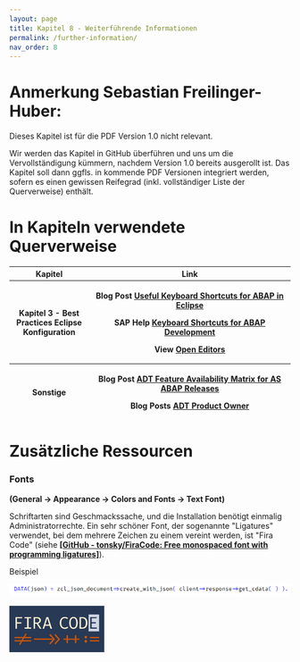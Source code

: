 ```yaml
---
layout: page
title: Kapitel 8 - Weiterführende Informationen
permalink: /further-information/
nav_order: 8
---
```


# Anmerkung Sebastian Freilinger-Huber:

Dieses Kapitel ist für die PDF Version 1.0 nicht relevant.

Wir werden das Kapitel in GitHub überführen und uns um die Vervollständigung kümmern, nachdem Version 1.0 bereits ausgerollt ist. Das Kapitel soll dann ggfls. in kommende PDF Versionen integriert werden, sofern es einen gewissen Reifegrad (inkl. vollständiger Liste der Querverweise) enthält.

# In Kapiteln verwendete Querverweise

<table>
<colgroup>
<col style="width: 28%" />
<col style="width: 71%" />
</colgroup>
<thead>
<tr class="header">
<th><strong>Kapitel</strong></th>
<th><strong>Link</strong></th>
</tr>
<tr class="odd">
<th>Kapitel 3 - Best Practices Eclipse Konfiguration</th>
<th><p>Blog Post <a href="https://blogs.sap.com/2013/11/21/useful-keyboard-shortcuts-for-abap-in-eclipse/"><strong><u>Useful Keyboard Shortcuts for ABAP in Eclipse</u></strong></a></p>
<p>SAP Help <a href="https://help.sap.com/docs/ABAP_PLATFORM_NEW/c238d694b825421f940829321ffa326a/4ec299d16e391014adc9fffe4e204223.html"><strong><u>Keyboard Shortcuts for ABAP Development</u></strong></a></p>
<p>View <a href="https://marketplace.eclipse.org/content/open-editors"><strong><u>Open Editors</u></strong></a></p></th>
</tr>
<tr class="header">
<th>Sonstige</th>
<th><p>Blog Post <a href="https://blogs.sap.com/2013/06/05/adt-feature-availability-matrix-for-as-abap-releases/"><strong><u>ADT Feature Availability Matrix for AS ABAP Releases</u></strong></a></p>
<p>Blog Posts <a href="https://people.sap.com/thomasfiedler#content:blogposts"><strong><u>ADT Product Owner</u></strong></a></p></th>
</tr>
</thead>
<tbody>
</tbody>
</table>

# Zusätzliche Ressourcen

### Fonts

**(General → Appearance → Colors and Fonts → Text Font)**

Schriftarten sind Geschmackssache, und die Installation benötigt einmalig Administratorrechte. Ein sehr schöner Font, der sogenannte \"Ligatures\" verwendet, bei dem mehrere Zeichen zu einem vereint werden, ist \"Fira Code\" (siehe [**[GitHub - tonsky/FiraCode: Free monospaced font with programming ligatures]**](https://github.com/tonsky/FiraCode)).

Beispiel

![](./img/image1.png)

![](./img/image2.png)
